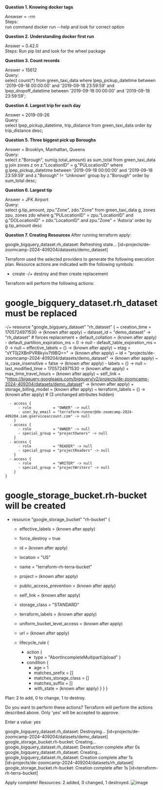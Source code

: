 **Question 1. Knowing docker tags**
<p>Answser = -rm<br>
  Steps:<br>
    run command docker run --help and look for correct option</p>
   

**Question 2. Understanding docker first run**
<p>Answer = 0.42.0<br>
Steps: Run pip list and look for the wheel package</p>


**Question 3. Count records**
<p>Answer = 15612<br>
Query:<br>
select count(*) from green_taxi_data
where
lpep_pickup_datetime between '2019-09-18 00:00:00' and '2019-09-18 23:59:59'
and
lpep_dropoff_datetime between '2019-09-18 00:00:00' and '2019-09-18 23:59:59';</p>


**Question 4. Largest trip for each day**
<p>Answer = 2019-09-26<br>
Query:<br>
select lpep_pickup_datetime, trip_distance from green_taxi_data
order by trip_distance desc;</p>


**Question 5. Three biggest pick up Boroughs**
<p>Answer = Brooklyn, Manhattan, Queens<br>
Query:<br>
select 
	z."Borough", sum(g.total_amount) as sum_total
from green_taxi_data g
join zones z on z."LocationID" = g."PULocationID"
where 
	g.lpep_pickup_datetime between '2019-09-18 00:00:00' and '2019-09-18 23:59:59'
	and
	z."Borough" != 'Unknown'
group by z."Borough"
order by sum_total desc;
</p>


**Question 6. Largest tip**
<p>Answer = JFK Airport<br>
Query:<br>
select 
	g.tip_amount, zpu."Zone", zdo."Zone"
from 
	green_taxi_data g,
	zones zpu,
	zones zdo
where
	g."PULocationID" = zpu."LocationID" and
	g."DOLocationID" = zdo."LocationID" and
	zpu."Zone" = 'Astoria'
order by g.tip_amount desc
</p>


**Question 7. Creating Resources**
After running terraform apply:

google_bigquery_dataset.rh_dataset: Refreshing state... [id=projects/de-zoomcamp-2024-409204/datasets/demo_dataset]

Terraform used the selected providers to generate the following execution plan. Resource actions are
indicated with the following symbols:
  + create
-/+ destroy and then create replacement

Terraform will perform the following actions:

  # google_bigquery_dataset.rh_dataset must be replaced
-/+ resource "google_bigquery_dataset" "rh_dataset" {
      ~ creation_time                   = 1705724971530 -> (known after apply)
      ~ dataset_id                      = "demo_dataset" -> "rh_dataset" # forces replacement
      + default_collation               = (known after apply)
      - default_partition_expiration_ms = 0 -> null
      - default_table_expiration_ms     = 0 -> null
      ~ effective_labels                = {} -> (known after apply)
      ~ etag                            = "sYT0j2XBnPVR8kyiv7t9BQ==" -> (known after apply)
      ~ id                              = "projects/de-zoomcamp-2024-409204/datasets/demo_dataset" -> (known after apply)
      ~ is_case_insensitive             = false -> (known after apply)
      - labels                          = {} -> null
      ~ last_modified_time              = 1705724971530 -> (known after apply)
      + max_time_travel_hours           = (known after apply)
      ~ self_link                       = "https://bigquery.googleapis.com/bigquery/v2/projects/de-zoomcamp-2024-409204/datasets/demo_dataset" -> (known after apply)
      + storage_billing_model           = (known after apply)
      ~ terraform_labels                = {} -> (known after apply)
        # (3 unchanged attributes hidden)

      - access {
          - role          = "OWNER" -> null
          - user_by_email = "terraform-runner@de-zoomcamp-2024-409204.iam.gserviceaccount.com" -> null
        }
      - access {
          - role          = "OWNER" -> null
          - special_group = "projectOwners" -> null
        }
      - access {
          - role          = "READER" -> null
          - special_group = "projectReaders" -> null
        }
      - access {
          - role          = "WRITER" -> null
          - special_group = "projectWriters" -> null
        }
    }

  # google_storage_bucket.rh-bucket will be created
  + resource "google_storage_bucket" "rh-bucket" {
      + effective_labels            = (known after apply)
      + force_destroy               = true
      + id                          = (known after apply)
      + location                    = "US"
      + name                        = "terraform-rh-terra-bucket"
      + project                     = (known after apply)
      + public_access_prevention    = (known after apply)
      + self_link                   = (known after apply)
      + storage_class               = "STANDARD"
      + terraform_labels            = (known after apply)
      + uniform_bucket_level_access = (known after apply)
      + url                         = (known after apply)

      + lifecycle_rule {
          + action {
              + type = "AbortIncompleteMultipartUpload"
            }
          + condition {
              + age                   = 1
              + matches_prefix        = []
              + matches_storage_class = []
              + matches_suffix        = []
              + with_state            = (known after apply)
            }
        }
    }

Plan: 2 to add, 0 to change, 1 to destroy.

Do you want to perform these actions?
  Terraform will perform the actions described above.
  Only 'yes' will be accepted to approve.

  Enter a value: yes

google_bigquery_dataset.rh_dataset: Destroying... [id=projects/de-zoomcamp-2024-409204/datasets/demo_dataset]
google_storage_bucket.rh-bucket: Creating...
google_bigquery_dataset.rh_dataset: Destruction complete after 0s
google_bigquery_dataset.rh_dataset: Creating...
google_bigquery_dataset.rh_dataset: Creation complete after 1s [id=projects/de-zoomcamp-2024-409204/datasets/rh_dataset]
google_storage_bucket.rh-bucket: Creation complete after 1s [id=terraform-rh-terra-bucket]

Apply complete! Resources: 2 added, 0 changed, 1 destroyed.
![image](https://github.com/rahopkins/RHzoomcamp2024/assets/73754239/88c1ab8f-c9d7-474a-913f-889b68082f6a)

